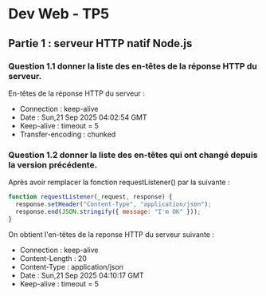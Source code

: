 # Dev Web - TP5

## Partie 1 : serveur HTTP natif Node.js

### Question 1.1 donner la liste des en-têtes de la réponse HTTP du serveur.


En-têtes de la réponse HTTP du serveur :   

 * Connection :  keep-alive  
 * Date :  Sun,21 Sep 2025 04:02:54 GMT  
 * Keep-alive :  timeout = 5  
 * Transfer-encoding :  chunked

### Question 1.2 donner la liste des en-têtes qui ont changé depuis la version précédente.

Après avoir remplacer la fonction requestListener() par la suivante :

```js
function requestListener(_request, response) {
  response.setHeader("Content-Type", "application/json");
  response.end(JSON.stringify({ message: "I'm OK" }));
}
```

On obtient l'en-têtes de la reponse HTTP du serveur suivante :

 * Connection :  keep-alive
 * Content-Length :  20
 * Content-Type :  application/json
 * Date :  Sun,21 Sep 2025 04:10:17 GMT  
 * Keep-alive :  timeout = 5  
 








